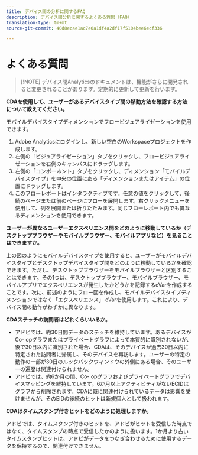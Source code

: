 ```yaml
---
title: デバイス間の分析に関するFAQ
description: デバイス間分析に関するよくある質問（FAQ）
translation-type: tm+mt
source-git-commit: 40d8ecae1ac7e0a1df4a2df17f5104bee6ecf336

---
```



# よくある質問

> [!NOTE] デバイス間Analyticsのドキュメントは、機能がさらに開発されると変更されることがあります。定期的に更新して更新を行います。

**CDAを使用して、ユーザーがあるデバイスタイプ間の移動方法を確認する方法について教えてください。**

モバイルデバイスタイプディメンションでフロービジュアライゼーションを使用できます。

1. Adobe Analyticsにログインし、新しい空白のWorkspaceプロジェクトを作成します。
2. 左側の「ビジュアライゼーション」タブをクリックし、フロービジュアライゼーションを右側のキャンバスにドラッグします。
3. 左側の「コンポーネント」タブをクリックし、ディメンション「モバイルデバイスタイプ」を中央の位置にある「ディメンションまたはアイテム」の位置にドラッグします。
4. このフローレポートはインタラクティブです。任意の値をクリックして、後続のページまたは前のページにフローを展開します。右クリックメニューを使用して、列を展開または折りたたみます。同じフローレポート内でも異なるディメンションを使用できます。

**ユーザーが異なるユーザーエクスペリエンス間をどのように移動しているか（デスクトップブラウザーやモバイルブラウザー、モバイルアプリなど）を見ることはできますか。**

上の図のようにモバイルデバイスタイプを使用すると、ユーザーがモバイルデバイスタイプとデスクトップデバイスタイプ間をどのように移動しているかを確認できます。ただし、デスクトップブラウザーをモバイルブラウザーと区別することはできます。その1つは、デスクトップブラウザー、モバイルブラウザー、モバイルアプリでエクスペリエンスが発生したかどうかを記録するeVarを作成することです。次に、前述のようにフロー図を作成し、モバイルデバイスタイプディメンションではなく「エクスペリエンス」 eVarを使用します。これにより、デバイス間の動作がわずかに異なります。

**CDAステッチの訪問者はどれくらいいるか。**

* アドビでは、約30日間データのステッチを維持しています。あるデバイスがCo- opグラフまたはプライベートグラフによって本質的に識別されないが、後で30日以内に識別された場合、CDAは、そのデバイスが過去30日以内に特定された訪問者に帰属し、そのデバイスを再訪します。ユーザーの特定の動作の一部が30日のルックバックウィンドウの外側にある場合、そのユーザーの遍歴は関連付けられません。
* アドビでは、約6か月の間、Co- opグラフおよびプライベートグラフでデバイスマッピングを維持しています。6か月以上アクティビティがないECIDはグラフから削除されます。CDAに既に関連付けられているデータは影響を受けませんが、そのEIDの後続のヒットは新規個人として扱われます。

**CDAはタイムスタンプ付きヒットをどのように処理しますか。**

アドビでは、タイムスタンプ付きのヒットを、アドビがヒットを受信した時点ではなく、タイムスタンプの時点で受信したかのように扱います。1か月より古いタイムスタンプヒットは、アドビがデータをつなぎ合わせるために使用するデータを保持するので、関連付けできません。
